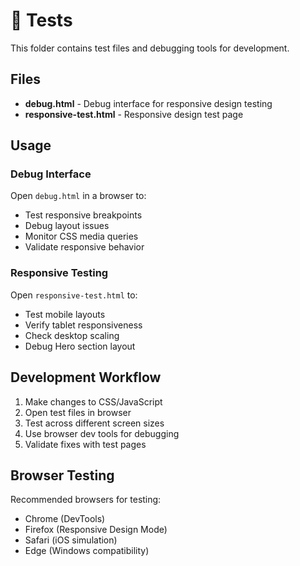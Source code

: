 # 🧪 Tests

This folder contains test files and debugging tools for development.

## Files

- **debug.html** - Debug interface for responsive design testing
- **responsive-test.html** - Responsive design test page

## Usage

### Debug Interface

Open `debug.html` in a browser to:

- Test responsive breakpoints
- Debug layout issues
- Monitor CSS media queries
- Validate responsive behavior

### Responsive Testing

Open `responsive-test.html` to:

- Test mobile layouts
- Verify tablet responsiveness
- Check desktop scaling
- Debug Hero section layout

## Development Workflow

1. Make changes to CSS/JavaScript
2. Open test files in browser
3. Test across different screen sizes
4. Use browser dev tools for debugging
5. Validate fixes with test pages

## Browser Testing

Recommended browsers for testing:

- Chrome (DevTools)
- Firefox (Responsive Design Mode)
- Safari (iOS simulation)
- Edge (Windows compatibility)

